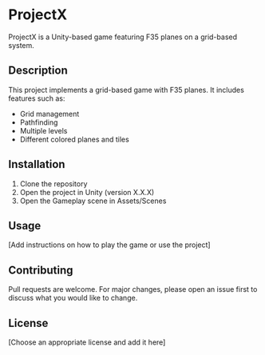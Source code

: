 # ProjectX

ProjectX is a Unity-based game featuring F35 planes on a grid-based system.

## Description

This project implements a grid-based game with F35 planes. It includes features such as:
- Grid management
- Pathfinding
- Multiple levels
- Different colored planes and tiles

## Installation

1. Clone the repository
2. Open the project in Unity (version X.X.X)
3. Open the Gameplay scene in Assets/Scenes

## Usage

[Add instructions on how to play the game or use the project]

## Contributing

Pull requests are welcome. For major changes, please open an issue first to discuss what you would like to change.

## License

[Choose an appropriate license and add it here]
